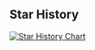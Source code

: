 

## Star History

<a href="https://star-history.com/#wx0716/Golang_Study&Date">
  <picture>
    <source media="(prefers-color-scheme: dark)" srcset="https://api.star-history.com/svg?repos=wx0716/Golang_Study&type=Date&theme=dark" />
    <source media="(prefers-color-scheme: light)" srcset="https://api.star-history.com/svg?repos=wx0716/Golang_Study&type=Date" />
    <img alt="Star History Chart" src="https://api.star-history.com/svg?repos=wx0716/Golang_Study&type=Date" />
  </picture>
</a>

